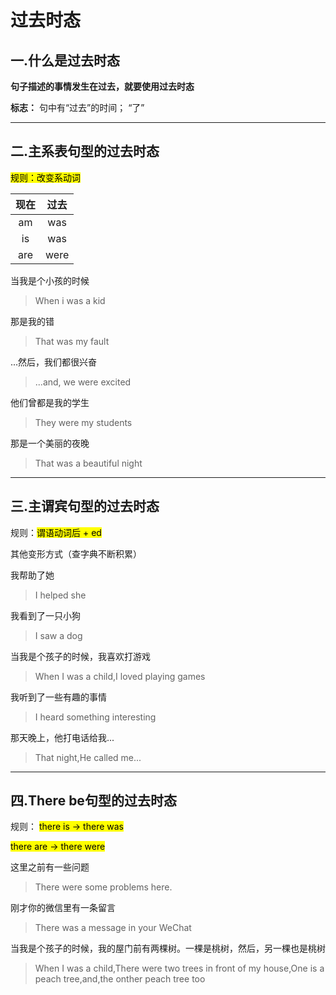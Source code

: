 # 过去时态

## 一.什么是过去时态

**句子描述的事情发生在过去，就要使用过去时态**

**标志：** 句中有“过去”的时间； “了”

---

## 二.主系表句型的过去时态

<mark>规则：改变系动词</mark>

| 现在  | 过去   |
|:---:|:----:|
| am  | was  |
| is  | was  |
| are | were |



当我是个小孩的时候

> When i was a kid

那是我的错

> That was my fault

...然后，我们都很兴奋

> ...and, we were excited

他们曾都是我的学生

> They were my students

那是一个美丽的夜晚

> That was a beautiful night

---

## 三.主谓宾句型的过去时态

规则：<mark>谓语动词后 + ed</mark>

其他变形方式（查字典不断积累）



我帮助了她

> I helped she

我看到了一只小狗

> I saw a dog

当我是个孩子的时候，我喜欢打游戏

> When I was a child,I loved playing games

我听到了一些有趣的事情

> I heard something interesting

那天晚上，他打电话给我...

> That night,He called me...

---

## 四.There be句型的过去时态

规则： <mark>there is -> there was</mark>

<mark>there are  -> there were</mark>



这里之前有一些问题

> There were some problems here.

刚才你的微信里有一条留言

> There was a message in your WeChat

当我是个孩子的时候，我的屋门前有两棵树。一棵是桃树，然后，另一棵也是桃树

> When I was a child,There were two trees in front of my house,One is a peach tree,and,the onther peach tree too


